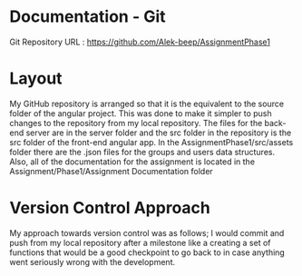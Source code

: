 # Documentation - Git
Git Repository URL : https://github.com/Alek-beep/AssignmentPhase1
# Layout
My GitHub repository is arranged so that it is the equivalent to the source folder of the angular project. This was done to make it simpler to push changes to the repository from my local repository. The files for the back-end server are in the server folder and the src folder in the repository is the src folder of the front-end angular app. In the AssignmentPhase1/src/assets folder there are the .json files for the groups and users data structures. Also, all of the documentation for the assignment is located in the Assignment/Phase1/Assignment Documentation folder
# Version Control Approach
My approach towards version control was as follows; I would commit and push from my local repository after a milestone like a creating a set of functions that would be a good checkpoint to go back to in case anything went seriously wrong with the development.
